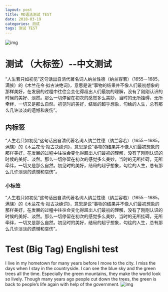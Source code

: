```yaml
---
layout: post
title: MD语法测试 TEST
date: 2018-03-19
categories: 测试
tags: 测试 TEST
---
```

![img](http://i1.bvimg.com/637183/182703149c84d93b.jpg)
# 测试 （大标签）--中文测试
“人生若只如初见”这句话出自清代著名词人纳兰性德（纳兰容若）（1655－1685，满族）的《木兰花令·拟古决绝词》，意思是说“事物的结果并不像人们最初想象的那样美好，在发展的过程中往往会变化得超出人们最初的理解，没有了刚刚认识的时候的美好、淡然。那么一切停留在初次的感觉多么美妙，当时的无所挂碍，无所牵绊，一切又是那么自然。初见时的美好，结局的超乎想象，勾绘的人生，总有那么几许淡淡的遗憾和哀伤”。
## 内标签
“人生若只如初见”这句话出自清代著名词人纳兰性德（纳兰容若）（1655－1685，满族）的《木兰花令·拟古决绝词》，意思是说“事物的结果并不像人们最初想象的那样美好，在发展的过程中往往会变化得超出人们最初的理解，没有了刚刚认识的时候的美好、淡然。那么一切停留在初次的感觉多么美妙，当时的无所挂碍，无所牵绊，一切又是那么自然。初见时的美好，结局的超乎想象，勾绘的人生，总有那么几许淡淡的遗憾和哀伤”。
### 小标签
“人生若只如初见”这句话出自清代著名词人纳兰性德（纳兰容若）（1655－1685，满族）的《木兰花令·拟古决绝词》，意思是说“事物的结果并不像人们最初想象的那样美好，在发展的过程中往往会变化得超出人们最初的理解，没有了刚刚认识的时候的美好、淡然。那么一切停留在初次的感觉多么美妙，当时的无所挂碍，无所牵绊，一切又是那么自然。初见时的美好，结局的超乎想象，勾绘的人生，总有那么几许淡淡的遗憾和哀伤”。
# Test (Big Tag) Englishi test
I live in my hometown for many years before I move to the city. I miss the days when I stay in the countryside. I can see the blue sky and the green trees all the time. Especially the green mountains, they make the world look so lively. Though many years ago people cut down the trees, the green is back to people’s life again with help of the government.
![img](http://i1.bvimg.com/637183/182703149c84d93b.jpg)
